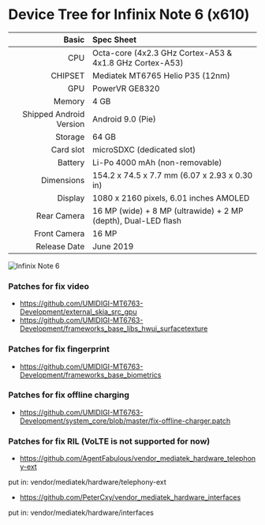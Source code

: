 Device Tree for Infinix Note 6 (x610)
================================================================

Basic   | Spec Sheet
-------:|:-------------------------
CPU     | Octa-core (4x2.3 GHz Cortex-A53 & 4x1.8 GHz Cortex-A53)
CHIPSET | Mediatek MT6765 Helio P35 (12nm)
GPU     | PowerVR GE8320
Memory  | 4 GB
Shipped Android Version | Android 9.0 (Pie)
Storage | 64 GB
Card slot | microSDXC (dedicated slot)
Battery | Li-Po 4000 mAh (non-removable)
Dimensions | 154.2 x 74.5 x 7.7 mm (6.07 x 2.93 x 0.30 in)
Display | 1080 x 2160 pixels, 6.01 inches AMOLED
Rear Camera  | 16 MP (wide) + 8 MP (ultrawide) + 2 MP (depth), Dual-LED flash
Front Camera | 16 MP
Release Date | June 2019

![Infinix Note 6](https://fdn2.gsmarena.com/vv/pics/infinix/infinix-note-6-x610-3.jpg "Infinix Note 6")

### Patches for fix video
- https://github.com/UMIDIGI-MT6763-Development/external_skia_src_gpu
- https://github.com/UMIDIGI-MT6763-Development/frameworks_base_libs_hwui_surfacetexture

### Patches for fix fingerprint
- https://github.com/UMIDIGI-MT6763-Development/frameworks_base_biometrics

### Patches for fix offline charging
- https://github.com/UMIDIGI-MT6763-Development/system_core/blob/master/fix-offline-charger.patch

### Patches for fix RIL (VoLTE is not supported for now)
- https://github.com/AgentFabulous/vendor_mediatek_hardware_telephony-ext

put in: vendor/mediatek/hardware/telephony-ext

- https://github.com/PeterCxy/vendor_mediatek_hardware_interfaces

put in: vendor/mediatek/hardware/interfaces
